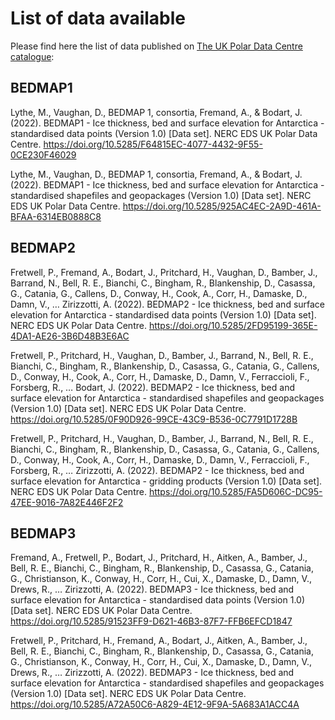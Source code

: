 # List of data available

Please find here the list of data published on [The UK Polar Data Centre catalogue](https://data.bas.ac.uk/):  

## BEDMAP1

Lythe, M., Vaughan, D., BEDMAP 1, consortia, Fremand, A., & Bodart, J. (2022). BEDMAP1 - Ice thickness, bed and surface elevation for Antarctica - standardised data points (Version 1.0) [Data set]. NERC EDS UK Polar Data Centre. https://doi.org/10.5285/F64815EC-4077-4432-9F55-0CE230F46029

Lythe, M., Vaughan, D., BEDMAP 1, consortia, Fremand, A., & Bodart, J. (2022). BEDMAP1 - Ice thickness, bed and surface elevation for Antarctica - standardised shapefiles and geopackages (Version 1.0) [Data set]. NERC EDS UK Polar Data Centre. https://doi.org/10.5285/925AC4EC-2A9D-461A-BFAA-6314EB0888C8

## BEDMAP2

Fretwell, P., Fremand, A., Bodart, J., Pritchard, H., Vaughan, D., Bamber, J., Barrand, N., Bell, R. E., Bianchi, C., Bingham, R., Blankenship, D., Casassa, G., Catania, G., Callens, D., Conway, H., Cook, A., Corr, H., Damaske, D., Damn, V., … Zirizzotti, A. (2022). BEDMAP2 - Ice thickness, bed and surface elevation for Antarctica - standardised data points (Version 1.0) [Data set]. NERC EDS UK Polar Data Centre. https://doi.org/10.5285/2FD95199-365E-4DA1-AE26-3B6D48B3E6AC

Fretwell, P., Pritchard, H., Vaughan, D., Bamber, J., Barrand, N., Bell, R. E., Bianchi, C., Bingham, R., Blankenship, D., Casassa, G., Catania, G., Callens, D., Conway, H., Cook, A., Corr, H., Damaske, D., Damn, V., Ferraccioli, F., Forsberg, R., … Bodart, J. (2022). BEDMAP2 - Ice thickness, bed and surface elevation for Antarctica - standardised shapefiles and geopackages (Version 1.0) [Data set]. NERC EDS UK Polar Data Centre. https://doi.org/10.5285/0F90D926-99CE-43C9-B536-0C7791D1728B

Fretwell, P., Pritchard, H., Vaughan, D., Bamber, J., Barrand, N., Bell, R. E., Bianchi, C., Bingham, R., Blankenship, D., Casassa, G., Catania, G., Callens, D., Conway, H., Cook, A., Corr, H., Damaske, D., Damn, V., Ferraccioli, F., Forsberg, R., … Zirizzotti, A. (2022). BEDMAP2 - Ice thickness, bed and surface elevation for Antarctica - gridding products (Version 1.0) [Data set]. NERC EDS UK Polar Data Centre. https://doi.org/10.5285/FA5D606C-DC95-47EE-9016-7A82E446F2F2

## BEDMAP3

Fremand, A., Fretwell, P., Bodart, J., Pritchard, H., Aitken, A., Bamber, J., Bell, R. E., Bianchi, C., Bingham, R., Blankenship, D., Casassa, G., Catania, G., Christianson, K., Conway, H., Corr, H., Cui, X., Damaske, D., Damn, V., Drews, R., … Zirizzotti, A. (2022). BEDMAP3 - Ice thickness, bed and surface elevation for Antarctica - standardised data points (Version 1.0) [Data set]. NERC EDS UK Polar Data Centre. https://doi.org/10.5285/91523FF9-D621-46B3-87F7-FFB6EFCD1847

Fretwell, P., Pritchard, H., Fremand, A., Bodart, J., Aitken, A., Bamber, J., Bell, R. E., Bianchi, C., Bingham, R., Blankenship, D., Casassa, G., Catania, G., Christianson, K., Conway, H., Corr, H., Cui, X., Damaske, D., Damn, V., Drews, R., … Zirizzotti, A. (2022). BEDMAP3 - Ice thickness, bed and surface elevation for Antarctica - standardised shapefiles and geopackages (Version 1.0) [Data set]. NERC EDS UK Polar Data Centre. https://doi.org/10.5285/A72A50C6-A829-4E12-9F9A-5A683A1ACC4A
